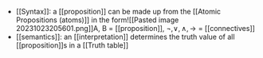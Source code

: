 - [[Syntax]]: a [[proposition]] can be made up from the [[Atomic Propositions (atoms)]] in the form![[Pasted image 20231023205601.png]]A, B = [[proposition]], $\neg , \vee, \wedge, \rightarrow$ = [[connectives]]
- [[semantics]]: an [[interpretation]] determines the truth value of all [[proposition]]s in a [[Truth table]]
